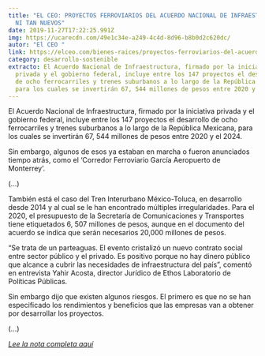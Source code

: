 ```yaml
---
title: "EL CEO: PROYECTOS FERROVIARIOS DEL ACUERDO NACIONAL DE INFRAESTRUCTURA,
  NI TAN NUEVOS"
date: 2019-11-27T17:22:25.991Z
img: https://ucarecdn.com/49e1c34e-a249-4c4d-8d96-b8b0d2c620dc/
autor: "El CEO "
link: https://elceo.com/bienes-raices/proyectos-ferroviarios-del-acuerdo-nacional-de-infraestructura-ni-tan-nuevos/
category: desarrollo-sostenible
extracto: El Acuerdo Nacional de Infraestructura, firmado por la iniciativa
  privada y el gobierno federal, incluye entre los 147 proyectos el desarrollo
  de ocho ferrocarriles y trenes suburbanos a lo largo de la República Mexicana,
  para los cuales se invertirán 67, 544 millones de pesos entre 2020 y el 2024.
---
```

<!--StartFragment-->

El Acuerdo Nacional de Infraestructura, firmado por la iniciativa privada y el gobierno federal, incluye entre los 147 proyectos el desarrollo de ocho ferrocarriles y trenes suburbanos a lo largo de la República Mexicana, para los cuales se invertirán 67, 544 millones de pesos entre 2020 y el 2024.

Sin embargo, algunos de esos ya estaban en marcha o fueron anunciados tiempo atrás, como el ‘Corredor Ferroviario García Aeropuerto de Monterrey’.

(…)

También está el caso del Tren Interurbano México-Toluca, en desarrollo desde 2014 y al cual se le han encontrado múltiples irregularidades. Para el 2020, el presupuesto de la Secretaría de Comunicaciones y Transportes tiene etiquetados 6, 507 millones de pesos, aunque en el documento del acuerdo se indica que serán necesarios 20,000 millones de pesos.

“Se trata de un parteaguas. El evento cristalizó un nuevo contrato social entre sector público y el privado. Es positivo porque no hay dinero público que alcance a cubrir las necesidades de infraestructura del país”, comentó en entrevista Yahir Acosta, director Jurídico de Ethos Laboratorio de Políticas Públicas.

Sin embargo dijo que existen algunos riesgos. El primero es que no se han especificado los rendimientos y beneficios que las empresas van a obtener por desarrollar los proyectos.

(…)

*[Lee la nota completa aquí](https://elceo.com/bienes-raices/proyectos-ferroviarios-del-acuerdo-nacional-de-infraestructura-ni-tan-nuevos/)*

<!--EndFragment-->